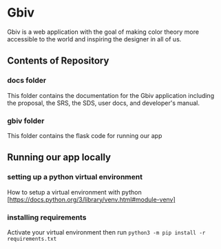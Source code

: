 # Gbiv


Gbiv is a web application with the goal of making color theory more accessible to the world and inspiring the designer in all of us. 


## Contents of Repository


### docs folder

This folder contains the documentation for the Gbiv application including the proposal, the SRS, the SDS, user docs, and developer's manual.

### gbiv folder

This folder contains the flask code for running our app


## Running our app locally


### setting up a python virtual environment

How to setup a virtual environment with python [https://docs.python.org/3/library/venv.html#module-venv]

### installing requirements 

Activate your virtual environment then run `python3 -m pip install -r requirements.txt`
